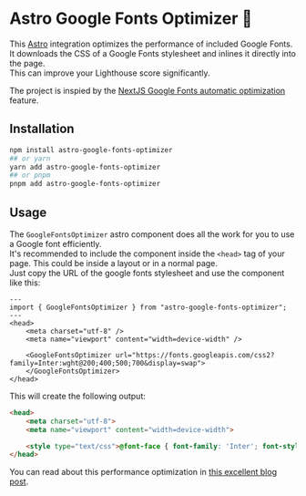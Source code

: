 # Astro Google Fonts Optimizer 🚀

This [Astro](https://astro.build/) integration optimizes the performance of included Google Fonts.  
It downloads the CSS of a Google Fonts stylesheet and inlines it directly into the page.  
This can improve your Lighthouse score significantly.

The project is inspied by the [NextJS Google Fonts automatic optimization](https://nextjs.org/blog/next-10-2#automatic-webfont-optimization) feature.

## Installation

```bash
npm install astro-google-fonts-optimizer
## or yarn
yarn add astro-google-fonts-optimizer
## or pnpm
pnpm add astro-google-fonts-optimizer
```

## Usage

The `GoogleFontsOptimizer` astro component does all the work for you to use a Google font efficiently.  
It's recommended to include the component inside the `<head>` tag of your page. This could be inside a layout or in a normal page.  
Just copy the URL of the google fonts stylesheet and use the component like this:

```astro
---
import { GoogleFontsOptimizer } from "astro-google-fonts-optimizer";
---
<head>
    <meta charset="utf-8" />
    <meta name="viewport" content="width=device-width" />

    <GoogleFontsOptimizer url="https://fonts.googleapis.com/css2?family=Inter:wght@200;400;500;700&display=swap">
    </GoogleFontsOptimizer>
</head>
```

This will create the following output:
```html
<head>
    <meta charset="utf-8">
    <meta name="viewport" content="width=device-width">

    <style type="text/css">@font-face { font-family: 'Inter'; font-style: normal; font-weight: 200; font-display: swap; src: url(https://fonts.gstatic.com/s/inter/v12/UcCO3FwrK3iLTeHuS_fvQtMwCp50KnMw2boKoduKmMEVuDyfMZg.ttf) format('truetype'); } @font-face { font-family: 'Inter'; font-style: normal; font-weight: 400; font-display: swap; src: url(https://fonts.gstatic.com/s/inter/v12/UcCO3FwrK3iLTeHuS_fvQtMwCp50KnMw2boKoduKmMEVuLyfMZg.ttf) format('truetype'); } @font-face { font-family: 'Inter'; font-style: normal; font-weight: 500; font-display: swap; src: url(https://fonts.gstatic.com/s/inter/v12/UcCO3FwrK3iLTeHuS_fvQtMwCp50KnMw2boKoduKmMEVuI6fMZg.ttf) format('truetype'); } @font-face { font-family: 'Inter'; font-style: normal; font-weight: 700; font-display: swap; src: url(https://fonts.gstatic.com/s/inter/v12/UcCO3FwrK3iLTeHuS_fvQtMwCp50KnMw2boKoduKmMEVuFuYMZg.ttf) format('truetype'); } </style>
</head>
```

You can read about this performance optimization in [this excellent blog post](https://dev.to/ekafyi/first-impressions-on-next-js-automatic-font-optimization-32a1).